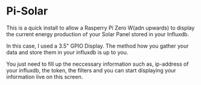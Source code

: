 # Pi-Solar
This is a quick install to allow a Rasperry Pi Zero W(adn upwards) to display the current energy production of your Solar Panel stored in your Influxdb.

In this case, I used a 3.5" GPIO Display.
The method how you gather your data and store them in your influxdb is up to you.

You just need to fill up the neccessary information such as, ip-address of your influxdb, the token, the filters and you can start displaying your information live on this screen.
